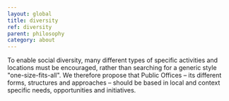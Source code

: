 ```yaml
---
layout: global
title: diversity
ref: diversity
parent: philosophy
category: about
---
```


To enable social diversity, many different types of specific activities and locations must be encouraged, rather than searching for a generic style "one-size-fits-all". We therefore propose that Public Offices – its different forms, structures and approaches – should be based in local and context specific needs, opportunities and initiatives.